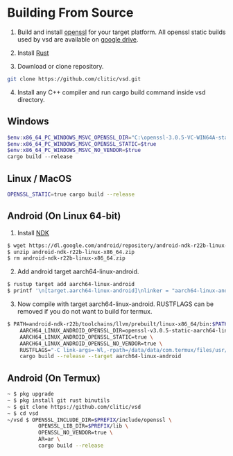 # Building From Source

1. Build and install [openssl](https://github.com/openssl/openssl) for your target platform.
All openssl static builds used by vsd are available on [google drive](https://drive.google.com/drive/folders/11DaFm8pWwQoGpgbEbL8DmHce9ozTjWqz).

2. Install [Rust](https://www.rust-lang.org)

3. Download or clone repository.

```bash
git clone https://github.com/clitic/vsd.git
```

4. Install any C++ compiler and run cargo build command inside vsd directory.

## Windows

```powershell
$env:x86_64_PC_WINDOWS_MSVC_OPENSSL_DIR="C:\openssl-3.0.5-VC-WIN64A-static"
$env:x86_64_PC_WINDOWS_MSVC_OPENSSL_STATIC=$true
$env:x86_64_PC_WINDOWS_MSVC_NO_VENDOR=$true
cargo build --release
```

## Linux / MacOS

```bash
OPENSSL_STATIC=true cargo build --release
```

## Android (On Linux 64-bit)

1. Install [NDK](https://developer.android.com/ndk/downloads)

```bash
$ wget https://dl.google.com/android/repository/android-ndk-r22b-linux-x86_64.zip
$ unzip android-ndk-r22b-linux-x86_64.zip
$ rm android-ndk-r22b-linux-x86_64.zip
```

2. Add android target aarch64-linux-android.

```bash
$ rustup target add aarch64-linux-android
$ printf '\n[target.aarch64-linux-android]\nlinker = "aarch64-linux-android30-clang"\n' >> ~/.cargo/config.toml
```

3. Now compile with target aarch64-linux-android. RUSTFLAGS can be removed if you do not want to build for termux.

```bash
$ PATH=android-ndk-r22b/toolchains/llvm/prebuilt/linux-x86_64/bin:$PATH \
    AARCH64_LINUX_ANDROID_OPENSSL_DIR=openssl-v3.0.5-static-aarch64-linux-android30 \
    AARCH64_LINUX_ANDROID_OPENSSL_STATIC=true \
    AARCH64_LINUX_ANDROID_OPENSSL_NO_VENDOR=true \
    RUSTFLAGS="-C link-args=-Wl,-rpath=/data/data/com.termux/files/usr/lib -C link-args=-Wl,--enable-new-dtags" \
    cargo build --release --target aarch64-linux-android
```

## Android (On Termux)

```bash
~ $ pkg upgrade
~ $ pkg install git rust binutils
~ $ git clone https://github.com/clitic/vsd
~ $ cd vsd
~/vsd $ OPENSSL_INCLUDE_DIR=$PREFIX/include/openssl \
          OPENSSL_LIB_DIR=$PREFIX/lib \
		  OPENSSL_NO_VENDOR=true \
		  AR=ar \
		  cargo build --release
```

<!-- 
### x86_64-unknown-linux-musl (On Linux 64-bit)


```
# MUSL

# !apt install musl musl-dev musl-tools
!wget https://github.com/richfelker/musl-cross-make/archive/refs/tags/v0.9.9.tar.gz
!tar -xzf v0.9.9.tar.gz -C .
!rm v0.9.9.tar.gz

!cd musl-cross-make-0.9.9 && TARGET=x86_64-linux-musl make install
!cd musl-cross-make-0.9.9/output && tar -czf /content/musl-cross-make-v0.9.9-linux-64bit.tar.gz *
!rm -rf musl-cross-make-0.9.9
```

```
# openssl (MUSL)

# !apt install musl musl-dev musl-tools
!wget https://github.com/openssl/openssl/archive/refs/tags/openssl-3.0.5.tar.gz
!tar -xzf openssl-3.0.5.tar.gz -C .
!rm openssl-3.0.5.tar.gz

!cd openssl-openssl-3.0.5 && \
	CC=/content/musl-cross-make-v0.9.9/bin/x86_64-linux-musl-gcc \
	perl Configure linux-x86_64 no-shared --prefix=/content/openssl-build && \
  make && make install_sw

!cd openssl-build && tar -czf /content/openssl-v3.0.5-x86_64-linux-musl-static.tar.gz *
!rm -rf openssl-openssl-3.0.5 openssl-build
```

```
# openssl (Android 11+)

!wget https://github.com/openssl/openssl/archive/refs/tags/openssl-3.0.5.tar.gz
!tar -xzf openssl-3.0.5.tar.gz -C .
!rm openssl-3.0.5.tar.gz

cd openssl-openssl-3.0.5 && \
	ANDROID_NDK_ROOT=/content/android-ndk-r25 && \
	PATH=$ANDROID_NDK_ROOT/toolchains/llvm/prebuilt/linux-x86_64/bin:$ANDROID_NDK_ROOT/toolchains/arm-linux-androideabi-4.9/prebuilt/linux-x86_64/bin:$PATH && \
	perl Configure android-arm64 no-shared --prefix=/content/openssl-build --openssldir=/content/openssl-build -D__ANDROID_API__=30 && \
	make && make install_sw

!cd openssl-build && tar -czf /content/openssl-v3.0.5-android-arm64-android30-static.tar.gz *
!rm -rf openssl-openssl-3.0.5 openssl-build
```

# MUSL (Prebuilt)
!mkdir musl-cross-make-v0.9.9
!tar -xzf /content/drive/MyDrive/musl-cross-make-v0.9.9-linux-64bit.tar.gz -C musl-cross-make-v0.9.9

# openssl (Prebuilt)
!mkdir openssl-v3.0.5
!tar -xzf /content/drive/MyDrive/openssl-v3.0.5-x86_64-linux-musl-static.tar.gz -C openssl-v3.0.5

3. Add build target x86_64-unknown-linux-musl.

```bash
$ rustup target add x86_64-unknown-linux-musl
$ printf '\n[target.x86_64-unknown-linux-musl]\nlinker = "x86_64-linux-musl-gcc"\n' >> ~/.cargo/config.toml
```

```bash
$ PATH=musl-cross-make-v0.9.9/bin:$PATH \
    CC=x86_64-linux-musl-gcc \
    CXX=x86_64-linux-musl-g++ \
    PKG_CONFIG_ALLOW_CROSS=1 \
    OPENSSL_DIR=openssl-v3.0.5 \
    OPENSSL_STATIC=true \
    OPENSSL_NO_VENDOR=true \
    cargo build --release --target x86_64-unknown-linux-musl
```

!cd ./vsd/target/x86_64-unknown-linux-musl/release && tar -czf /content/vsd-v{version}-x86_64-unknown-linux-musl.tar.gz ./vsd -->

<!-- [openssl-v3.0.5-static-x86_64-linux-gnu.tar.gz](https://drive.google.com/file/d/1u7I6hNJ3P7Z6mzIQEY3VxiClJ99JbDm5/view?usp=sharing)
[openssl-v3.0.5-static-x86_64-linux-musl.tar.gz](https://drive.google.com/file/d/1V8qqgOl1fHgd2KLNplxsHgvwyvu67ITx/view?usp=sharing) -->
